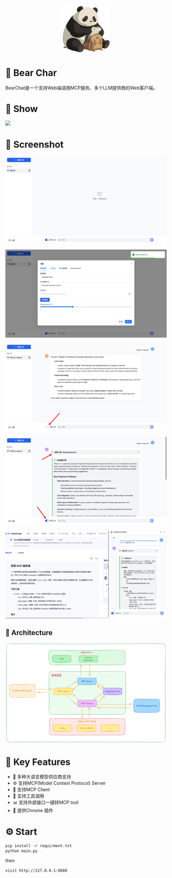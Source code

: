 <h1 align="center">
  <a href="https://github.com/Rvelamen/BearChat">
    <img src="https://github.com/Rvelamen/BearChat/blob/main/chrome_extensions_chatbot/images/icon128.png?raw=true" width="150" height="150" alt="banner" /><br>
  </a>
</h1>


# 🐻 Bear Char

BearChat是一个支持Web端调用MCP服务、多个LLM提供商的Web客户端。


# 🥇 Show
![](https://github.com/Rvelamen/BearChat/blob/main/docs/video/mcp.gif?raw=true)

# 🌠 Screenshot
![](https://github.com/Rvelamen/BearChat/blob/main/docs/images/image.png?raw=true)

![](https://github.com/Rvelamen/BearChat/blob/main/docs/images/image2.png?raw=true)

![](https://github.com/Rvelamen/BearChat/blob/main/docs/images/image3.png?raw=true)

![](https://github.com/Rvelamen/BearChat/blob/main/docs/images/image4.png?raw=true)

![](https://github.com/Rvelamen/BearChat/blob/main/docs/images/image6.png?raw=true)

## 📖 Architecture
![](https://github.com/Rvelamen/BearChat/blob/main/docs/images/architecture.png?raw=true)

# 🌟 Key Features

- 🤖 多种大语言模型供应商支持
- ⚙️ 支持MCP(Model Context Protocol) Server
- 💬 支持MCP Client
- 📝 支持工具调用
- 📊 支持外部接口一键转MCP tool
- 🎯 提供Chrome 插件

# ⚙️ Start
```
pip install -r requirment.txt
python main.py
```
then
```
visit http://127.0.0.1:8888
```